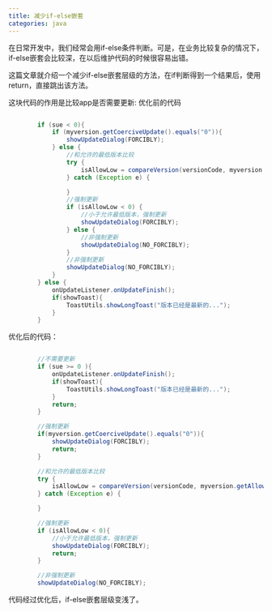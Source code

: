 ```yaml
---
title: 减少if-else嵌套
categories: java
---
```


在日常开发中，我们经常会用if-else条件判断。可是，在业务比较复杂的情况下，if-else嵌套会比较深，在以后维护代码的时候很容易出错。

这篇文章就介绍一个减少if-else嵌套层级的方法，在if判断得到一个结果后，使用return，直接跳出该方法。


这块代码的作用是比较app是否需要更新:
优化前的代码
        
```java

		if (sue < 0){
			if (myversion.getCoerciveUpdate().equals("0")){
				showUpdateDialog(FORCIBLY);
			} else {
				//和允许的最低版本比较
				try {
					isAllowLow = compareVersion(versionCode, myversion.getAllowVersion());
				} catch (Exception e) {

				}
				//强制更新
				if (isAllowLow < 0) {
					//小于允许最低版本，强制更新
					showUpdateDialog(FORCIBLY);
				} else {
					//非强制更新
					showUpdateDialog(NO_FORCIBLY);
				}
				//非强制更新
				showUpdateDialog(NO_FORCIBLY);
			}
		} else {
			onUpdateListener.onUpdateFinish();
			if(showToast){
				ToastUtils.showLongToast("版本已经是最新的...");
			}
		}

```

优化后的代码：

```java

		//不需要更新
		if (sue >= 0 ){
			onUpdateListener.onUpdateFinish();
			if(showToast){
				ToastUtils.showLongToast("版本已经是最新的...");
			}
			return;
		}

		//强制更新
		if(myversion.getCoerciveUpdate().equals("0")){
			showUpdateDialog(FORCIBLY);
			return;
		}

		//和允许的最低版本比较
		try {
			isAllowLow = compareVersion(versionCode, myversion.getAllowVersion());
		} catch (Exception e) {

		}

		//强制更新
		if (isAllowLow < 0){
			//小于允许最低版本，强制更新
			showUpdateDialog(FORCIBLY);
			return;
		}

		//非强制更新
		showUpdateDialog(NO_FORCIBLY);
```

代码经过优化后，if-else嵌套层级变浅了。